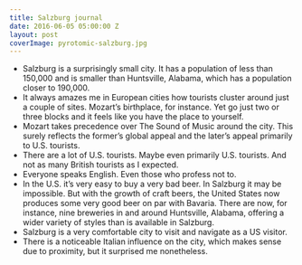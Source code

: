 ```yaml
---
title: Salzburg journal
date: 2016-06-05 05:00:00 Z
layout: post
coverImage: pyrotomic-salzburg.jpg
---
```


- Salzburg is a surprisingly small city. It has a population of less than 150,000 and is smaller than Huntsville, Alabama, which has a population closer to 190,000.
- It always amazes me in European cities how tourists cluster around just a couple of sites. Mozart’s birthplace, for instance. Yet go just two or three blocks and it feels like you have the place to yourself.
- Mozart takes precedence over The Sound of Music around the city. This surely reflects the former’s global appeal and the later’s appeal primarily to U.S. tourists.
- There are a lot of U.S. tourists. Maybe even primarily U.S. tourists. And not as many British tourists as I expected.
- Everyone speaks English. Even those who profess not to.
- In the U.S. it’s very easy to buy a very bad beer. In Salzburg it may be impossible. But with the growth of craft beers, the United States now produces some very good beer on par with Bavaria. There are now, for instance, nine breweries in and around Huntsville, Alabama, offering a wider variety of styles than is available in Salzburg.
- Salzburg is a very comfortable city to visit and navigate as a US visitor.
- There is a noticeable Italian influence on the city, which makes sense due to proximity, but it surprised me nonetheless.
